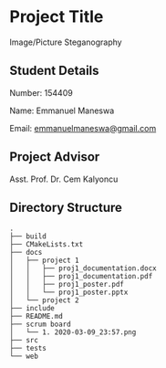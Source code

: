# __Project Title__ #

Image/Picture Steganography

## __Student Details__ ##

Number: 154409

Name: Emmanuel Maneswa

Email: <emmanuelmaneswa@gmail.com>

## __Project Advisor__ ##

Asst. Prof. Dr. Cem Kalyoncu

## __Directory Structure__ ##

```.
.
├── build
├── CMakeLists.txt
├── docs
│   ├── project 1
│   │   ├── proj1_documentation.docx
│   │   ├── proj1_documentation.pdf
│   │   ├── proj1_poster.pdf
│   │   └── proj1_poster.pptx
│   └── project 2
├── include
├── README.md
├── scrum board
│   └── 1. 2020-03-09_23:57.png
├── src
├── tests
└── web
```
